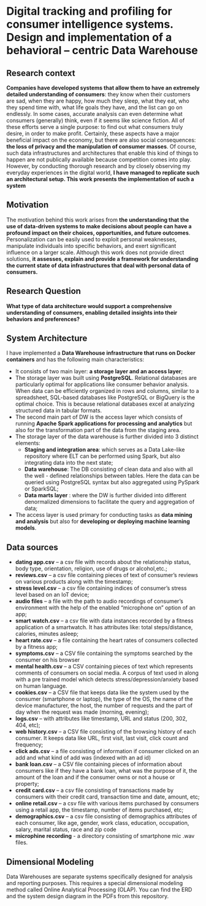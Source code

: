 # Digital tracking and profiling for consumer intelligence systems. Design and implementation of a behavioral – centric Data Warehouse

## Research context

**Companies have
developed systems that allow them to have an extremely detailed understanding of
consumers**: they know when their customers are sad, when they are happy, how
much they sleep, what they eat, who they spend time with, what life goals they
have, and the list can go on endlessly. In some cases, accurate analysis can even
determine what consumers (generally) think, even if it seems like science fiction. All
of these efforts serve a single purpose: to find out what consumers truly desire, in
order to make profit. Certainly, these aspects have a major beneficial impact on the
economy, but there are also social consequences: **the loss of privacy and the manipulation of consumer masses**. Of course, such data infrastructures and architectures
that enable this kind of things to happen are not publically available because competition comes into play. However, by conducting thorough research and by closely
observing my everyday experiences in the digital world, **I have managed to replicate such an architectural setup. This work presents the implementation of such a
system**

## Motivation

The motivation behind this work arises from **the understanding that the use of
data-driven systems to make decisions about people can have a profound impact
on their choices, opportunities, and future outcomes**. Personalization can be easily
used to exploit personal weaknesses, manipulate individuals into specific behaviors,
and exert significant influence on a larger scale.
Although this work does not provide direct solutions, **it assesses, explain and
provide a framework for understanding the current state of data infrastructures that
deal with personal data of consumers.**

## Research Question

**What type of data architecture would support a comprehensive understanding of
consumers, enabling detailed insights into their behaviors and preferences?**

## System Architecture

I have implemented a **Data Warehouse infrastructure that runs on Docker containers** and has the following main characteristics:
* It consists of two main layer: **a storage layer and an access layer**;
* The storage layer was built using **PostgreSQL**. Relational databases are particularly optimal for applications like consumer behavior analysis. When data
can be efficiently organized in rows and columns, similar to a spreadsheet,
SQL-based databases like PostgreSQL or BigQuery is the optimal choice. This
is because relational databases excel at analyzing structured data in tabular
formats.
* The second main part of DW is the access layer which consists of running
**Apache Spark applications for processing and analytics** but also for the transformation part of the data from the staging area.
* The storage layer of the data warehouse is further divided into 3 distinct
elements:
     * **Staging and integration area**: which serves as a Data Lake-like repository
where ELT can be performed using Spark, but also integrating data into
the next state;
     * **Data warehouse**: The DB consisting of clean data and also with all
the well - defined relationships between tables. Here the data can be
queried using PostgreSQL syntax but also aggregated using PySpark or
SparkSQL;
     * **Data marts layer** : where the DW is further divided into different denormalized dimensions to facilitate the query and aggregation of data;
* The access layer is used primary for conducting tasks as **data mining and
analysis** but also for **developing or deploying machine learning models**.

## Data sources

* **dating app.csv** – a csv file with records about the relationship status, body
type, orientation, religion, use of drugs or alcohol,etc.;
* **reviews.csv** – a csv file containing pieces of text of consumer’s reviews on
various products along with the timestamp;
* **stress level.csv** – a csv file containing indices of consumer’s stress level based
on an IoT device;
* **audio files** – a file with the path to audio recordings of consumer’s environment with the help of the enabled “microphone on” option of an app;
* **smart watch.csv** – a csv file with data instances recorded by a fitness application of a smartwatch. It has attributes like: total steps/distance, calories,
minutes asleep;
* **heart rate.csv** – a file containing the heart rates of consumers collected by
a fitness app;
* **symptoms.csv** – a CSV file containing the symptoms searched by the consumer on his browser
* **mental health.csv** – a CSV containing pieces of text which represents comments of consumers on social media. A corpus of text used in along with a
pre trained model which detects stress/depression/anxiety based on human
language.
* **cookies.csv** – a CSV file that keeps data like the system used by the consumer (smartphone or laptop), the type of the OS, the name of the device
manufacturer, the host, the number of requests and the part of day when the
request was made (morning, evening);
* **logs.csv** – with attributes like timestamp, URL and status (200, 302, 404,
etc);
* **web history.csv** – a CSV file consisting of the browsing history of each consumer. It keeps data like URL, first visit, last visit, click count and frequency;
* **click ads.csv** – a file consisting of information if consumer clicked on an add
and what kind of add was (indexed with an ad id)
* **bank loan.csv** – a CSV file containing pieces of information about consumers
like if they have a bank loan, what was the purpose of it, the amount of the
loan and if the consumer owns or not a house or property;
* **credit card.csv** – a csv file consisting of transactions made by consumers
with their credit card, transaction time and date, amount, etc;
* **online retail.csv** – a csv file with various items purchased by consumers
using a retail app, the timestamp, number of items purchased, etc;
* **demographics.csv** – a csv file consisting of demographics attributes of each
consumer, like age, gender, work class, education, occupation, salary, marital
status, race and zip code
* **microphine recording** - a directory consisting of smartphone mic .wav files.

## Dimensional Modeling

Data Warehouses are separate systems specifically designed for analysis and reporting purposes. This requires a special dimensional modeling method 
called Online Analytical Processing (OLAP). You can find the ERD and the system design diagram in the PDFs from this repository.
